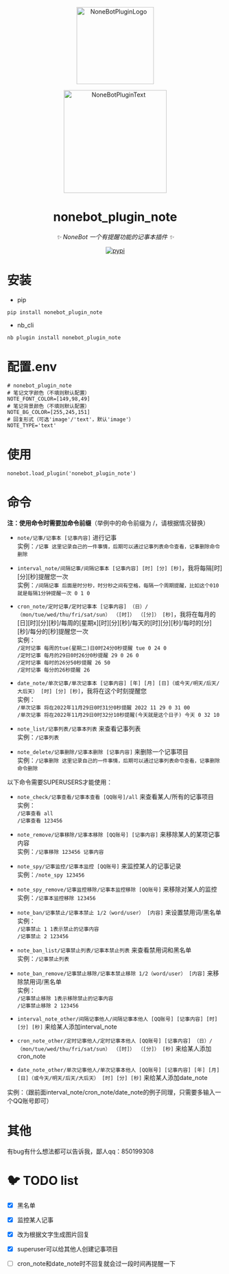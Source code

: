 <div align="center">
  <a href="https://v2.nonebot.dev/store"><img src="https://github.com/A-kirami/nonebot-plugin-template/blob/resources/nbp_logo.png" width="180" height="180" alt="NoneBotPluginLogo"></a>
  <br>
  <p><img src="https://github.com/A-kirami/nonebot-plugin-template/blob/resources/NoneBotPlugin.svg" width="240" alt="NoneBotPluginText"></p>
</div>

<div align="center">

# nonebot_plugin_note
  
_✨ NoneBot 一个有提醒功能的记事本插件  ✨_
  
<a href="https://pypi.python.org/pypi/nonebot-plugin-note">
    <img src="https://img.shields.io/pypi/v/nonebot-plugin-note.svg" alt="pypi">
</a>

</div>


# 安装

* pip 
```
pip install nonebot_plugin_note
```

* nb_cli
```
nb plugin install nonebot_plugin_note
```

# 配置.env

```
# nonebot_plugin_note
# 笔记文字颜色（不填则默认配置）
NOTE_FONT_COLOR=[149,98,49]
# 笔记背景颜色（不填则默认配置）
NOTE_BG_COLOR=[255,245,151]
# 回复形式（可选'image'/'text'，默认'image'）
NOTE_TYPE='text'
```



# 使用
```
nonebot.load_plugin('nonebot_plugin_note')
```


# 命令
**注：使用命令时需要加命令前缀**（举例中的命令前缀为 /，请根据情况替换）

* `note/记事/记事本 [记事内容]` 进行记事  
实例：`/记事 这里记录自己的一件事情，后期可以通过记事列表命令查看，记事删除命令删除`  

* `interval_note/间隔记事/间隔记事本 [记事内容] [时] [分] [秒]`，我将每隔[时][分][秒]提醒您一次  
实例：`/间隔记事 后面是时分秒，时分秒之间有空格，每隔一个周期提醒，比如这个010就是每隔1分钟提醒一次 0 1 0`  

* `cron_note/定时记事/定时记事本 [记事内容] （日）/（mon/tue/wed/thu/fri/sat/sun） （[时]） （[分]） [秒]`，我将在每月的[日][时][分][秒]/每周的[星期x][时][分][秒]/每天的[时][分][秒]/每时的[分][秒]/每分的[秒]提醒您一次  
实例：  
`/定时记事 每周的tue(星期二)日0时24分0秒提醒 tue 0 24 0`  
`/定时记事 每月的29日0时26分0秒提醒 29 0 26 0 `  
`/定时记事 每时的26分50秒提醒 26 50  `  
`/定时记事 每分的26秒提醒 26 `  

* `date_note/单次记事/单次记事本 [记事内容] [年] [月] [日]（或今天/明天/后天/大后天） [时] [分] [秒]`，我将在这个时刻提醒您  
实例：    
`/单次记事 将在2022年11月29日0时31分0秒提醒 2022 11 29 0 31 00`  
`/单次记事 将在2022年11月29日0时32分10秒提醒(今天就是这个日子) 今天 0 32 10 `

* `note_list/记事列表/记事本列表` 来查看记事列表  
实例：`/记事列表`  

* `note_delete/记事删除/记事本删除 [记事内容]` 来删除一个记事项目    
实例：`/记事删除 这里记录自己的一件事情，后期可以通过记事列表命令查看，记事删除命令删除`    



以下命令需要SUPERUSERS才能使用：  

* `note_check/记事查看/记事本查看 [QQ账号]/all` 来查看某人/所有的记事项目  
实例：  
`/记事查看 all`  
`/记事查看 123456`  

* `note_remove/记事移除/记事本移除 [QQ账号] [记事内容]` 来移除某人的某项记事内容  
实例：`/记事移除 123456 记事内容`    

* `note_spy/记事监控/记事本监控 [QQ账号]` 来监控某人的记事记录  
实例：`/note_spy 123456`  

* `note_spy_remove/记事监控移除/记事本监控移除 [QQ账号]` 来移除对某人的监控  
实例：`/记事本监控移除 123456`  

* `note_ban/记事禁止/记事本禁止 1/2（word/user） [内容]` 来设置禁用词/黑名单  
实例：  
`/记事禁止 1 1表示禁止的记事内容`  
`/记事禁止 2 123456`  

* `note_ban_list/记事禁止列表/记事本禁止列表` 来查看禁用词和黑名单  
实例：`/记事禁止列表`   

* `note_ban_remove/记事禁止移除/记事本禁止移除 1/2（word/user） [内容]` 来移除禁用词/黑名单  
实例：  
`/记事禁止移除 1表示移除禁止的记事内容`  
`/记事禁止移除 2 123456`  

* `interval_note_other/间隔记事他人/间隔记事本他人 [QQ账号] [记事内容] [时] [分] [秒]` 来给某人添加interval_note
* `cron_note_other/定时记事他人/定时记事本他人 [QQ账号] [记事内容] （日）/（mon/tue/wed/thu/fri/sat/sun） （[时]） （[分]） [秒]` 来给某人添加cron_note
* `date_note_other/单次记事他人/单次记事本他人 [QQ账号] [记事内容] [年] [月] [日]（或今天/明天/后天/大后天） [时] [分] [秒]` 来给某人添加date_note

实例：（跟前面interval_note/cron_note/date_note的例子同理，只需要多输入一个QQ账号即可）

# 其他

有bug有什么想法都可以告诉我，鄙人qq：850199308

# 🐦 TODO list

- [x] 黑名单
- [x] 监控某人记事
- [x] 改为根据文字生成图片回复
- [x] superuser可以给其他人创建记事项目
- [ ] cron_note和date_note时不回复就会过一段时间再提醒一下

